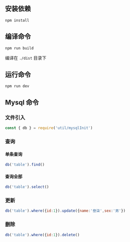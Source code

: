 ## 安装依赖

```
npm install
```

## 编译命令

```
npm run build
```

编译在 `./dist` 目录下

## 运行命令

```
npm run dev
```

## Mysql 命令

### 文件引入

```js
const { db } = require('util/mysqlInit') 
```

### 查询

#### 单条查询

```js
db('table').find()
```

#### 查询全部

```js
db('table').select()
```

### 更新

```js
db('table').where({id:1}).update({name:'叁柒',sex:'男'})
```

### 删除

```js
db('table').where({id:1}).delete()
```